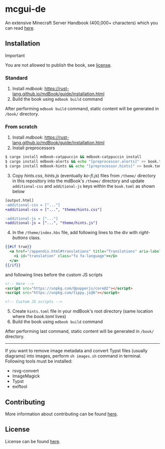 # mcgui-de
An extensive Minecraft Server Handbook (400,000+ characters) which you can read [here](https://mcguide.caukub.dev).

## Installation
> [!IMPORTANT]  
> You are not allowed to publish the book, see [license](#license).

### Standard
1. Install *mdbook*: https://rust-lang.github.io/mdBook/guide/installation.html
2. Build the book using `mdbook build` command

After performing `mdbook build` command, static content will be generated in `/book/` directory.

### From scratch

1. Install *mdbook*: https://rust-lang.github.io/mdBook/guide/installation.html
2. Install preprocessors
```sh
$ cargo install mdbook-catppuccin && mdbook-catppuccin install
$ cargo install mdbook-alerts && echo "[preprocessor.alerts]" >> book.toml
$ cargo install mdbook-hints && echo "[preprocessor.hints]" >> book.toml
```
3. Copy *hints.css*, *hints.js* (eventually *ko-fi.js*) files from `/theme/` directory in this repository into the mdBook's `/theme/` directory
and update `additional-css` and `additional-js` keys within the `book.toml` as shown below
```diff
[output.html]
-additional-css = ["..."]
+additional-css = ["...", "theme/hints.css"]

-additional-js = ["..."]
+additional-js = ["...", "theme/hints.js"]
```
4. In the `/theme/index.hbs` file, add following lines to the div with *right-buttons* class.
```hbs
{{#if true}}
  <a href="/appendix.html#translations" title="Translations" aria-label="Translations">
    <i id="translation" class="fa fa-language"></i>
  </a>
{{/if}}
``` 
and following lines before the custom JS scripts
```html
<!-- Here -->
<script src="https://unpkg.com/@popperjs/core@2"></script>
<script src="https://unpkg.com/tippy.js@6"></script>

<!-- Custom JS scripts -->
```
5. Create `hints.toml` file in your mdBook's root directory (same location where the *book.toml* lives)
6. Build the book using `mdbook build` command

After performing last command, static content will be generated in `/book/` directory.

---

If you want to remove image metadata and convert Typst files (usually diagrams) into images, perform `sh images.sh` command in terminal.
Following tools must be installed:
- rsvg-convert
- ImageMagick
- Typst
- exiftool
## Contributing
More information about contributing can be found [here](/src/appendix.md#contributing).

## License
License can be found [here](/src/appendix.md#license).

